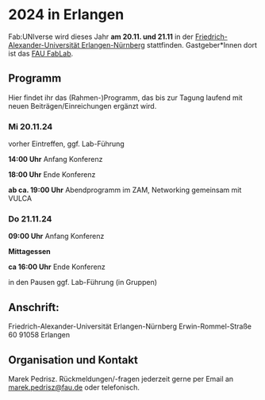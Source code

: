 # 2024 in Erlangen

Fab:UNIverse wird dieses Jahr **am 20.11. und 21.11** in der [Friedrich-Alexander-Universität Erlangen-Nürnberg](https://www.fau.de/) stattfinden. Gastgeber\*Innen dort ist das [FAU FabLab](https://fablab.fau.de/).

## Programm

Hier findet ihr das (Rahmen-)Programm, das bis zur Tagung laufend mit neuen Beiträgen/Einreichungen ergänzt wird.

### Mi 20.11.24

vorher Eintreffen, ggf. Lab-Führung

**14:00 Uhr** Anfang Konferenz

**18:00 Uhr** Ende Konferenz

**ab ca. 19:00 Uhr** Abendprogramm im ZAM, Networking gemeinsam mit VULCA


### Do 21.11.24

**09:00 Uhr** Anfang Konferenz

**Mittagessen**

**ca 16:00 Uhr** Ende Konferenz

in den Pausen ggf. Lab-Führung (in Gruppen)

## Anschrift:

Friedrich-Alexander-Universität Erlangen-Nürnberg
Erwin-Rommel-Straße 60
91058 Erlangen


## Organisation und Kontakt
 
Marek Pedrisz. Rückmeldungen/-fragen jederzeit gerne per Email an [marek.pedrisz@fau.de](mailto:marek.pedrisz@fau.de) oder telefonisch.

